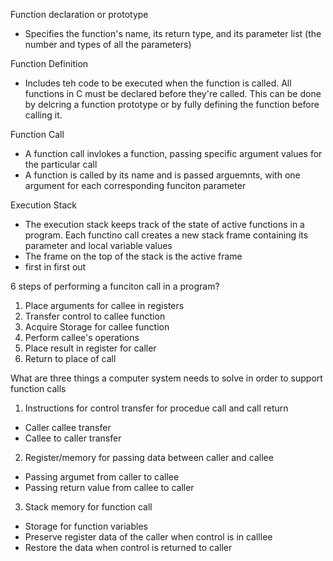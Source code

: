 Function declaration or prototype
 - Specifies the function's name, its return type, and its parameter list (the number and types of all the parameters)

Function Definition
 - Includes teh code to be executed when the function is called. All functions in C must be declared before they're called. This can be done by delcring a function prototype or by fully defining the function before calling it.

Function Call
 - A function call invlokes a function, passing specific argument values for the particular call
 - A function is called by its name and is passed arguemnts, with one argument for each corresponding funciton parameter

Execution Stack  
 - The execution stack keeps track of the state of active functions in a program. Each functino call creates a new stack frame containing its parameter and local variable values 
 - The frame on the top of the stack is the active frame
 - first in first out 

6 steps of performing a funciton call in a program?
1. Place arguments for callee in registers
2. Transfer control to callee function
3. Acquire Storage for callee function 
4. Perform callee's operations
5. Place result in register for caller
6. Return to place of call

What are three things a computer system needs to solve in order to support function calls
1. Instructions for control transfer for procedue call and call return 
 - Caller callee transfer
 - Callee to caller transfer
2. Register/memory for passing data between caller and callee
 - Passing argumet from caller to callee
 - Passing return value from callee to caller
3. Stack memory for function call
 - Storage for function variables
 - Preserve register data of the caller when control is in calllee
 - Restore the data when control is returned to caller

